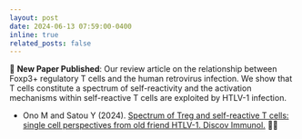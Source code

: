 ```yaml
---
layout: post
date: 2024-06-13 07:59:00-0400
inline: true
related_posts: false
---
```


📄 **New Paper Published**: Our review article on the relationship between Foxp3+ regulatory T cells and the human retrovirus infection. We show that T cells constitute a spectrum of self-reactivity and the activation mechanisms within self-reactive T cells are exploited by HTLV-1 infection.

- Ono M and Satou Y (2024). [Spectrum of Treg and self-reactive T cells: single cell perspectives from old friend HTLV-1. Discov Immunol.](https://academic.oup.com/discovimmunology/article/3/1/kyae006/7670780) 🔬🧬
